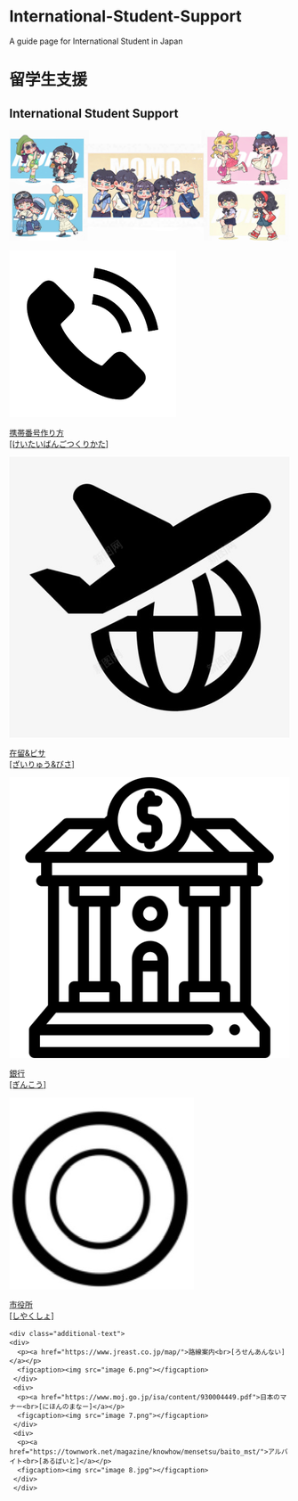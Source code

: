 # International-Student-Support
A guide page for International Student in Japan
<html lang="en">
<head>
  <meta charset="UTF-8">
  <meta name="viewport" content="width=device-width, initial-scale=1.0">
  <title>留学生支援</title>
  <link rel="stylesheet" type="text/css" href="style.css">
</head>
<body>
  <h1>留学生支援</h1>
  <h2>International Student Support</h2>

  <div id="big-image">
    <img src="image 1.jpg" alt="Image 1">
  </div>

  <div class="image-container">
    <div>
    <p><img src="image 2.png"></p>
    <figcaption><a href="携帯番号作り方.html">携帯番号作り方<br>[けいたいばんごつくりかた]</a></figcaption>
    </div>
    <div>
    <p><img src="image 3.jpg"></p>
    <figcaption><a href="在留&ビサ.html">在留&ビサ<br>[ざいりゅう&びさ]</a></figcaption>
    </div>
    <div>
    <p><img src="image 4.png"></p>
    <figcaption><a href="銀行.html">銀行<br>[ぎんこう]</a></figcaption>
    </div>
    <div>
    <p><img src="image 5.jpg"></p>
    <figcaption><a href="市役所.html">市役所<br>[しやくしょ]</a></figcaption>
    </div>
    </div>

    <div class="additional-text">
    <div>
      <p><a href="https://www.jreast.co.jp/map/">路線案内<br>[ろせんあんない]</a></p>
      <figcaption><img src="image 6.png"></figcaption>
     </div>
     <div>
      <p><a href="https://www.moj.go.jp/isa/content/930004449.pdf">日本のマナー<br>[にほんのまなー]</a></p>
      <figcaption><img src="image 7.png"></figcaption>
     </div>
     <div>
      <p><a href="https://townwork.net/magazine/knowhow/mensetsu/baito_mst/">アルバイト<br>[あるばいと]</a></p>
      <figcaption><img src="image 8.jpg"></figcaption>
     </div>
     </div>

</body>
</html>
